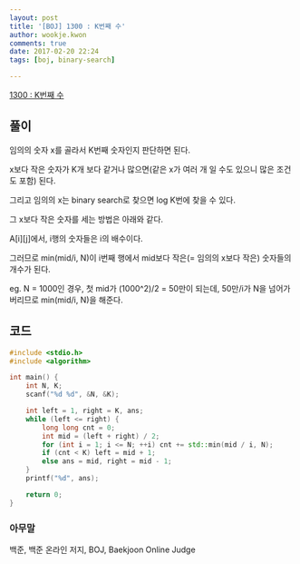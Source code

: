 ```yaml
---
layout: post
title: '[BOJ] 1300 : K번째 수'
author: wookje.kwon
comments: true
date: 2017-02-20 22:24
tags: [boj, binary-search]

---
```


[1300 : K번째 수](https://www.acmicpc.net/problem/1300)

## 풀이  

임의의 숫자 x를 골라서 K번째 숫자인지 판단하면 된다.  

x보다 작은 숫자가 K개 보다 같거나 많으면(같은 x가 여러 개 일 수도 있으니 많은 조건도 포함) 된다.  

그리고 임의의 x는 binary search로 찾으면 log K번에 찾을 수 있다.  

그 x보다 작은 숫자를 세는 방법은 아래와 같다. 

A[i][j]에서, i행의 숫자들은 i의 배수이다.  

그러므로 min(mid/i, N)이 i번째 행에서 mid보다 작은(= 임의의 x보다 작은) 숫자들의 개수가 된다.  

eg. N = 1000인 경우, 첫 mid가 (1000^2)/2 = 50만이 되는데, 50만/i가 N을 넘어가버리므로 min(mid/i, N)을 해준다.    

## 코드

```cpp
#include <stdio.h>
#include <algorithm>

int main() {
	int N, K;
	scanf("%d %d", &N, &K);

	int left = 1, right = K, ans;
	while (left <= right) {
		long long cnt = 0;
		int mid = (left + right) / 2;
		for (int i = 1; i <= N; ++i) cnt += std::min(mid / i, N);
		if (cnt < K) left = mid + 1;
		else ans = mid, right = mid - 1;
	}
	printf("%d", ans);

	return 0;
}
```

### 아무말  
백준, 백준 온라인 저지, BOJ, Baekjoon Online Judge
